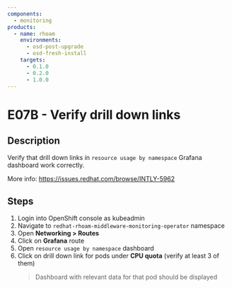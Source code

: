 ```yaml
---
components:
  - monitoring
products:
  - name: rhoam
    environments:
      - osd-post-upgrade
      - osd-fresh-install
    targets:
      - 0.1.0
      - 0.2.0
      - 1.0.0
---
```


# E07B - Verify drill down links

## Description

Verify that drill down links in `resource usage by namespace` Grafana dashboard work correctly.

More info: <https://issues.redhat.com/browse/INTLY-5962>

## Steps

1. Login into OpenShift console as kubeadmin
2. Navigate to `redhat-rhoam-middleware-monitoring-operator` namespace
3. Open **Networking > Routes**
4. Click on **Grafana** route
5. Open `resource usage by namespace` dashboard
6. Click on drill down link for pods under **CPU quota** (verify at least 3 of them)
   > Dashboard with relevant data for that pod should be displayed
